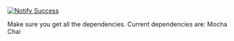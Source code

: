 [![Notify Success](https://github.com/Trickje/NAS/actions/workflows/notify-success.yml/badge.svg)](https://github.com/Trickje/NAS/actions/workflows/notify-success.yml)

Make sure you get all the dependencies.
Current dependencies are:
Mocha
Chai

